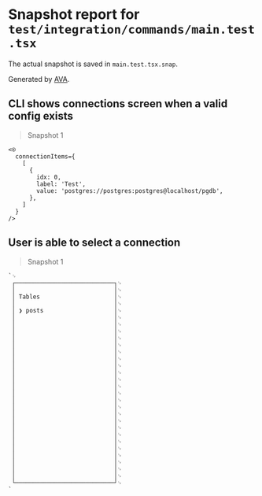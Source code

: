 # Snapshot report for `test/integration/commands/main.test.tsx`

The actual snapshot is saved in `main.test.tsx.snap`.

Generated by [AVA](https://avajs.dev).

## CLI shows connections screen when a valid config exists

> Snapshot 1

    <⍟
      connectionItems={
        [
          {
            idx: 0,
            label: 'Test',
            value: 'postgres://postgres:postgres@localhost/pgdb',
          },
        ]
      }
    />

## User is able to select a connection

> Snapshot 1

    `␊
     ┌────────────────────────────┐␊
     │                            │␊
     │ Tables                     │␊
     │                            │␊
     │ ❯ posts                    │␊
     │                            │␊
     │                            │␊
     │                            │␊
     │                            │␊
     │                            │␊
     │                            │␊
     │                            │␊
     │                            │␊
     │                            │␊
     │                            │␊
     │                            │␊
     │                            │␊
     │                            │␊
     │                            │␊
     │                            │␊
     │                            │␊
     │                            │␊
     │                            │␊
     │                            │␊
     │                            │␊
     │                            │␊
     │                            │␊
     │                            │␊
     │                            │␊
     └────────────────────────────┘␊
    `
